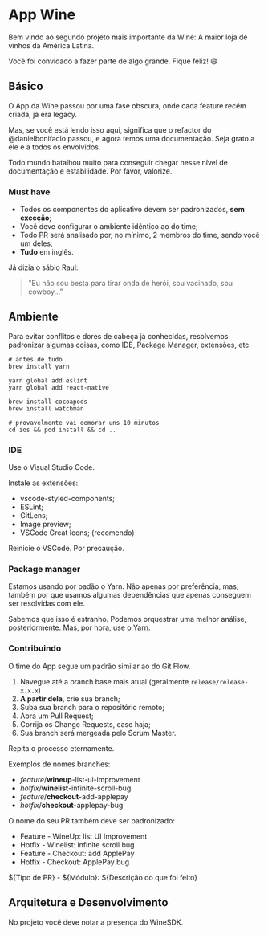 # App Wine

Bem vindo ao segundo projeto mais importante da Wine: A maior loja de vinhos da América Latina.

Você foi convidado a fazer parte de algo grande. Fique feliz! :smile:

## Básico

O App da Wine passou por uma fase obscura, onde cada feature recém criada, já era legacy.

Mas, se você está lendo isso aqui, significa que o refactor do @danielbonifacio passou, e agora temos uma documentação. Seja grato a ele e a todos os envolvidos.

Todo mundo batalhou muito para conseguir chegar nesse nível de documentação e estabilidade. Por favor, valorize.

### Must have

- Todos os componentes do aplicativo devem ser padronizados, **sem exceção**;
- Você deve configurar o ambiente idêntico ao do time;
- Todo PR será analisado por, no mínimo, 2 membros do time, sendo você um deles;
- **Tudo** em inglês.

Já dizia o sábio Raul:

> "Eu não sou besta para tirar onda de herói, sou vacinado, sou cowboy..."

## Ambiente

Para evitar conflitos e dores de cabeça já conhecidas, resolvemos padronizar algumas coisas, como IDE, Package Manager, extensões, etc.

``` shell
# antes de tudo
brew install yarn

yarn global add eslint
yarn global add react-native

brew install cocoapods
brew install watchman

# provavelmente vai demorar uns 10 minutos
cd ios && pod install && cd ..
```

### IDE

Use o Visual Studio Code.

Instale as extensões:

- vscode-styled-components;
- ESLint;
- GitLens;
- Image preview;
- VSCode Great Icons; (recomendo)

Reinicie o VSCode. Por precaução.

### Package manager

Estamos usando por padão o Yarn. Não apenas por preferência, mas, também por que usamos algumas dependências que apenas conseguem ser resolvidas com ele.

Sabemos que isso é estranho. Podemos orquestrar uma melhor análise, posteriormente. Mas, por hora, use o Yarn.

### Contribuindo

O time do App segue um padrão similar ao do Git Flow.

1. Navegue até a branch base mais atual (geralmente `release/release-x.x.x`)
2. **A partir dela**, crie sua branch;
3. Suba sua branch para o repositório remoto;
4. Abra um Pull Request;
5. Corrija os Change Requests, caso haja;
6. Sua branch será mergeada pelo Scrum Master.

Repita o processo eternamente.

Exemplos de nomes branches:

- _feature_/**wineup**-list-ui-improvement
- _hotfix_/**winelist**-infinite-scroll-bug
- _feature_/**checkout**-add-applepay
- _hotfix_/**checkout**-applepay-bug

O nome do seu PR também deve ser padronizado:

- Feature - WineUp: list UI Improvement
- Hotfix - Winelist: infinite scroll bug
- Feature - Checkout: add ApplePay
- Hotfix - Checkout: ApplePay bug 

${Tipo de PR} - ${Módulo}: ${Descrição do que foi feito}

## Arquitetura e Desenvolvimento

No projeto você deve notar a presença do WineSDK.
